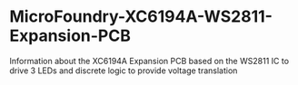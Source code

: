 # MicroFoundry-XC6194A-WS2811-Expansion-PCB
Information about the XC6194A Expansion PCB based on the WS2811 IC to drive 3 LEDs and discrete logic to provide voltage translation
